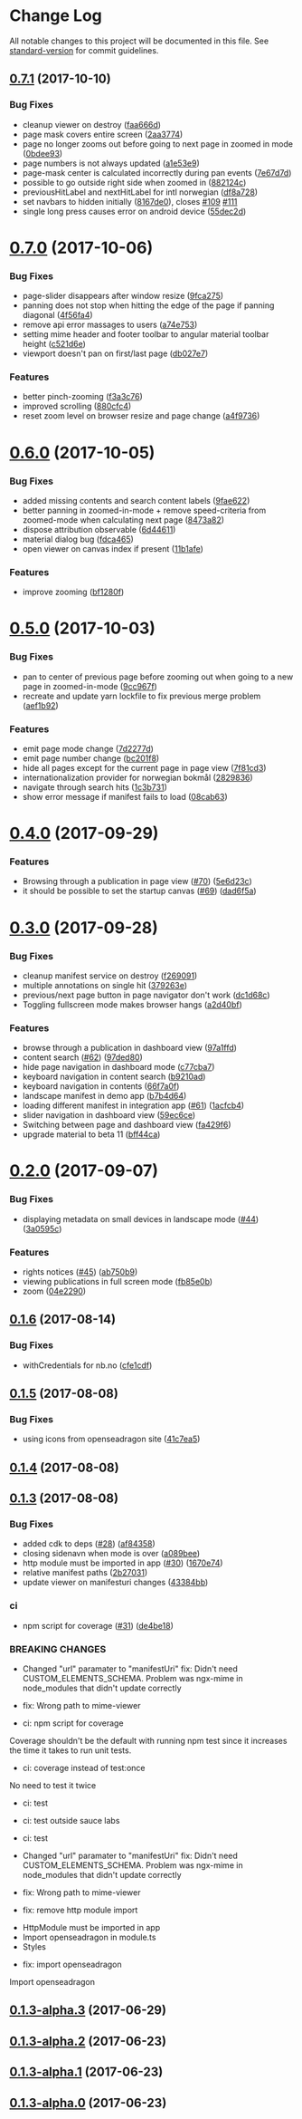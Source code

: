 # Change Log

All notable changes to this project will be documented in this file. See [standard-version](https://github.com/conventional-changelog/standard-version) for commit guidelines.

<a name="0.7.1"></a>
## [0.7.1](https://github.com/NationalLibraryOfNorway/ngx-mime/compare/v0.7.0...v0.7.1) (2017-10-10)


### Bug Fixes

* cleanup viewer on destroy ([faa666d](https://github.com/NationalLibraryOfNorway/ngx-mime/commit/faa666d))
* page mask covers entire screen ([2aa3774](https://github.com/NationalLibraryOfNorway/ngx-mime/commit/2aa3774))
* page no longer zooms out before going to next page in zoomed in mode  ([0bdee93](https://github.com/NationalLibraryOfNorway/ngx-mime/commit/0bdee93))
* page numbers is not always updated ([a1e53e9](https://github.com/NationalLibraryOfNorway/ngx-mime/commit/a1e53e9))
* page-mask center is calculated incorrectly during pan events ([7e67d7d](https://github.com/NationalLibraryOfNorway/ngx-mime/commit/7e67d7d))
* possible to go outside right side when zoomed in ([882124c](https://github.com/NationalLibraryOfNorway/ngx-mime/commit/882124c))
* previousHitLabel and nextHitLabel for intl norwegian ([df8a728](https://github.com/NationalLibraryOfNorway/ngx-mime/commit/df8a728))
* set navbars to hidden initially ([8167de0](https://github.com/NationalLibraryOfNorway/ngx-mime/commit/8167de0)), closes [#109](https://github.com/NationalLibraryOfNorway/ngx-mime/issues/109) [#111](https://github.com/NationalLibraryOfNorway/ngx-mime/issues/111)
* single long press causes error on android device ([55dec2d](https://github.com/NationalLibraryOfNorway/ngx-mime/commit/55dec2d))



<a name="0.7.0"></a>
# [0.7.0](https://github.com/NationalLibraryOfNorway/ngx-mime/compare/v0.6.0...v0.7.0) (2017-10-06)


### Bug Fixes

* page-slider disappears after window resize ([9fca275](https://github.com/NationalLibraryOfNorway/ngx-mime/commit/9fca275))
* panning does not stop when hitting the edge of the page if panning diagonal ([4f56fa4](https://github.com/NationalLibraryOfNorway/ngx-mime/commit/4f56fa4))
* remove api error massages to users ([a74e753](https://github.com/NationalLibraryOfNorway/ngx-mime/commit/a74e753))
* setting mime header and footer toolbar to angular material toolbar height ([c521d6e](https://github.com/NationalLibraryOfNorway/ngx-mime/commit/c521d6e))
* viewport doesn't pan on first/last page ([db027e7](https://github.com/NationalLibraryOfNorway/ngx-mime/commit/db027e7))


### Features

* better pinch-zooming ([f3a3c76](https://github.com/NationalLibraryOfNorway/ngx-mime/commit/f3a3c76))
* improved scrolling ([880cfc4](https://github.com/NationalLibraryOfNorway/ngx-mime/commit/880cfc4))
* reset zoom level on browser resize and page change ([a4f9736](https://github.com/NationalLibraryOfNorway/ngx-mime/commit/a4f9736))



<a name="0.6.0"></a>
# [0.6.0](https://github.com/NationalLibraryOfNorway/ngx-mime/compare/v0.5.0...v0.6.0) (2017-10-05)


### Bug Fixes

* added missing contents and search content labels ([9fae622](https://github.com/NationalLibraryOfNorway/ngx-mime/commit/9fae622))
* better panning in zoomed-in-mode + remove speed-criteria from zoomed-mode when calculating next page ([8473a82](https://github.com/NationalLibraryOfNorway/ngx-mime/commit/8473a82))
* dispose attribution observable ([6d44611](https://github.com/NationalLibraryOfNorway/ngx-mime/commit/6d44611))
* material dialog bug ([fdca465](https://github.com/NationalLibraryOfNorway/ngx-mime/commit/fdca465))
* open viewer on canvas index if present ([11b1afe](https://github.com/NationalLibraryOfNorway/ngx-mime/commit/11b1afe))


### Features

* improve zooming ([bf1280f](https://github.com/NationalLibraryOfNorway/ngx-mime/commit/bf1280f))



<a name="0.5.0"></a>
# [0.5.0](https://github.com/NationalLibraryOfNorway/ngx-mime/compare/v0.4.0...v0.5.0) (2017-10-03)


### Bug Fixes

* pan to center of previous page before zooming out when going to a new page in zoomed-in-mode ([9cc967f](https://github.com/NationalLibraryOfNorway/ngx-mime/commit/9cc967f))
* recreate and update yarn lockfile to fix previous merge problem ([aef1b92](https://github.com/NationalLibraryOfNorway/ngx-mime/commit/aef1b92))


### Features

* emit page mode change ([7d2277d](https://github.com/NationalLibraryOfNorway/ngx-mime/commit/7d2277d))
* emit page number change ([bc201f8](https://github.com/NationalLibraryOfNorway/ngx-mime/commit/bc201f8))
* hide all pages except for the current page in page view ([7f81cd3](https://github.com/NationalLibraryOfNorway/ngx-mime/commit/7f81cd3))
* internationalization provider for norwegian bokmål ([2829836](https://github.com/NationalLibraryOfNorway/ngx-mime/commit/2829836))
* navigate through search hits ([1c3b731](https://github.com/NationalLibraryOfNorway/ngx-mime/commit/1c3b731))
* show error message if manifest fails to load ([08cab63](https://github.com/NationalLibraryOfNorway/ngx-mime/commit/08cab63))



<a name="0.4.0"></a>
# [0.4.0](https://github.com/NationalLibraryOfNorway/ngx-mime/compare/v0.3.0...v0.4.0) (2017-09-29)


### Features

* Browsing through a publication in page view ([#70](https://github.com/NationalLibraryOfNorway/ngx-mime/issues/70)) ([5e6d23c](https://github.com/NationalLibraryOfNorway/ngx-mime/commit/5e6d23c))
* it should be possible to set the startup canvas ([#69](https://github.com/NationalLibraryOfNorway/ngx-mime/issues/69)) ([dad6f5a](https://github.com/NationalLibraryOfNorway/ngx-mime/commit/dad6f5a))



<a name="0.3.0"></a>
# [0.3.0](https://github.com/NationalLibraryOfNorway/ngx-mime/compare/v0.2.0...v0.3.0) (2017-09-28)


### Bug Fixes

* cleanup manifest service on destroy ([f269091](https://github.com/NationalLibraryOfNorway/ngx-mime/commit/f269091))
* multiple annotations on single hit ([379263e](https://github.com/NationalLibraryOfNorway/ngx-mime/commit/379263e))
* previous/next page button in page navigator don't work ([dc1d68c](https://github.com/NationalLibraryOfNorway/ngx-mime/commit/dc1d68c))
* Toggling fullscreen mode makes browser hangs ([a2d40bf](https://github.com/NationalLibraryOfNorway/ngx-mime/commit/a2d40bf))


### Features

* browse through a publication in dashboard view ([97a1ffd](https://github.com/NationalLibraryOfNorway/ngx-mime/commit/97a1ffd))
* content search ([#62](https://github.com/NationalLibraryOfNorway/ngx-mime/issues/62)) ([97ded80](https://github.com/NationalLibraryOfNorway/ngx-mime/commit/97ded80))
* hide page navigation in dashboard mode ([c77cba7](https://github.com/NationalLibraryOfNorway/ngx-mime/commit/c77cba7))
* keyboard navigation in content search ([b9210ad](https://github.com/NationalLibraryOfNorway/ngx-mime/commit/b9210ad))
* keyboard navigation in contents ([66f7a0f](https://github.com/NationalLibraryOfNorway/ngx-mime/commit/66f7a0f))
* landscape manifest in demo app ([b7b4d64](https://github.com/NationalLibraryOfNorway/ngx-mime/commit/b7b4d64))
* loading different manifest in integration app ([#61](https://github.com/NationalLibraryOfNorway/ngx-mime/issues/61)) ([1acfcb4](https://github.com/NationalLibraryOfNorway/ngx-mime/commit/1acfcb4))
* slider navigation in dashboard view ([59ec6ce](https://github.com/NationalLibraryOfNorway/ngx-mime/commit/59ec6ce))
* Switching between page and dashboard view ([fa429f6](https://github.com/NationalLibraryOfNorway/ngx-mime/commit/fa429f6))
* upgrade material to beta 11 ([bff44ca](https://github.com/NationalLibraryOfNorway/ngx-mime/commit/bff44ca))



<a name="0.2.0"></a>
# [0.2.0](https://github.com/NationalLibraryOfNorway/ngx-mime/compare/v0.1.6...v0.2.0) (2017-09-07)


### Bug Fixes

* displaying metadata on small devices in landscape mode ([#44](https://github.com/NationalLibraryOfNorway/ngx-mime/issues/44)) ([3a0595c](https://github.com/NationalLibraryOfNorway/ngx-mime/commit/3a0595c))


### Features

* rights notices ([#45](https://github.com/NationalLibraryOfNorway/ngx-mime/issues/45)) ([ab750b9](https://github.com/NationalLibraryOfNorway/ngx-mime/commit/ab750b9))
* viewing publications in full screen mode ([fb85e0b](https://github.com/NationalLibraryOfNorway/ngx-mime/commit/fb85e0b))
* zoom ([04e2290](https://github.com/NationalLibraryOfNorway/ngx-mime/commit/04e2290))



<a name="0.1.6"></a>
## [0.1.6](https://github.com/NationalLibraryOfNorway/ngx-mime/compare/v0.1.5...v0.1.6) (2017-08-14)


### Bug Fixes

* withCredentials for nb.no ([cfe1cdf](https://github.com/NationalLibraryOfNorway/ngx-mime/commit/cfe1cdf))



<a name="0.1.5"></a>
## [0.1.5](https://github.com/NationalLibraryOfNorway/ngx-mime/compare/v0.1.4...v0.1.5) (2017-08-08)


### Bug Fixes

* using icons from openseadragon site ([41c7ea5](https://github.com/NationalLibraryOfNorway/ngx-mime/commit/41c7ea5))



<a name="0.1.4"></a>
## [0.1.4](https://github.com/NationalLibraryOfNorway/ngx-mime/compare/v0.1.3...v0.1.4) (2017-08-08)



<a name="0.1.3"></a>
## [0.1.3](https://github.com/NationalLibraryOfNorway/ngx-mime/compare/v0.1.3-alpha.3...v0.1.3) (2017-08-08)


### Bug Fixes

* added cdk to deps ([#28](https://github.com/NationalLibraryOfNorway/ngx-mime/issues/28)) ([af84358](https://github.com/NationalLibraryOfNorway/ngx-mime/commit/af84358))
* closing sidenavn when mode is over ([a089bee](https://github.com/NationalLibraryOfNorway/ngx-mime/commit/a089bee))
* http module must be imported in app ([#30](https://github.com/NationalLibraryOfNorway/ngx-mime/issues/30)) ([1670e74](https://github.com/NationalLibraryOfNorway/ngx-mime/commit/1670e74))
* relative manifest paths ([2b27031](https://github.com/NationalLibraryOfNorway/ngx-mime/commit/2b27031))
* update viewer on manifesturi changes ([43384bb](https://github.com/NationalLibraryOfNorway/ngx-mime/commit/43384bb))


### ci

* npm script for coverage ([#31](https://github.com/NationalLibraryOfNorway/ngx-mime/issues/31)) ([de4be18](https://github.com/NationalLibraryOfNorway/ngx-mime/commit/de4be18))


### BREAKING CHANGES

* Changed "url" paramater to "manifestUri"
fix: Didn't need CUSTOM_ELEMENTS_SCHEMA. Problem was ngx-mime in node_modules that didn't update correctly

* fix: Wrong path to mime-viewer

* ci: npm script for coverage

Coverage shouldn't be the default with running npm test since it increases the time it takes to run unit tests.

* ci: coverage instead of test:once

No need to test it twice

* ci: test

* ci: test outside sauce labs

* ci: test
* Changed "url" paramater to "manifestUri"
fix: Didn't need CUSTOM_ELEMENTS_SCHEMA. Problem was ngx-mime in node_modules that didn't update correctly

* fix: Wrong path to mime-viewer

* fix: remove http module import

- HttpModule must be imported in app
- Import openseadragon in module.ts
- Styles

* fix: import openseadragon

Import openseadragon



<a name="0.1.3-alpha.3"></a>
## [0.1.3-alpha.3](https://github.com/NationalLibraryOfNorway/ngx-mime/compare/v0.1.3-alpha.2...v0.1.3-alpha.3) (2017-06-29)



<a name="0.1.3-alpha.2"></a>
## [0.1.3-alpha.2](https://github.com/NationalLibraryOfNorway/ngx-mime/compare/v0.1.3-alpha.1...v0.1.3-alpha.2) (2017-06-23)



<a name="0.1.3-alpha.1"></a>
## [0.1.3-alpha.1](https://github.com/NationalLibraryOfNorway/ngx-mime/compare/v0.1.3-alpha.0...v0.1.3-alpha.1) (2017-06-23)



<a name="0.1.3-alpha.0"></a>
## [0.1.3-alpha.0](https://github.com/NationalLibraryOfNorway/ngx-mime/compare/v0.1.2...v0.1.3-alpha.0) (2017-06-23)

